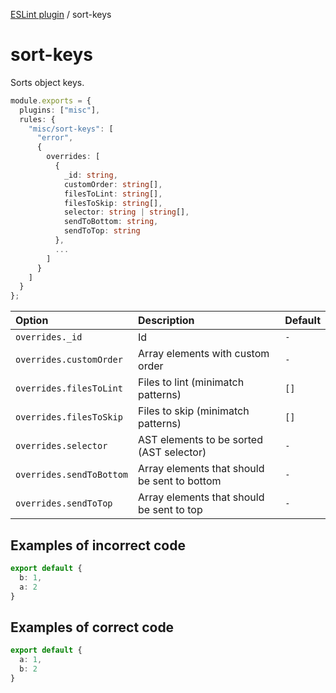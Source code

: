 [ESLint plugin](https://ilyub.github.io/eslint-plugin-misc/) / sort-keys

# sort-keys

Sorts object keys.

```ts
module.exports = {
  plugins: ["misc"],
  rules: {
    "misc/sort-keys": [
      "error",
      {
        overrides: [
          {
            _id: string,
            customOrder: string[],
            filesToLint: string[],
            filesToSkip: string[],
            selector: string | string[],
            sendToBottom: string,
            sendToTop: string
          },
          ...
        ]
      }
    ]
  }
};
```

| Option | Description | Default |
| :----- | :----- | :----- |
| `overrides._id` | Id | `-` |
| `overrides.customOrder` | Array elements with custom order | `-` |
| `overrides.filesToLint` | Files to lint (minimatch patterns) | `[]` |
| `overrides.filesToSkip` | Files to skip (minimatch patterns) | `[]` |
| `overrides.selector` | AST elements to be sorted (AST selector) | `-` |
| `overrides.sendToBottom` | Array elements that should be sent to bottom | `-` |
| `overrides.sendToTop` | Array elements that should be sent to top | `-` |

## Examples of incorrect code

```ts
export default {
  b: 1,
  a: 2
}
```

## Examples of correct code

```ts
export default {
  a: 1,
  b: 2
}
```